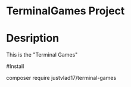 # TerminalGames Project

# Desription 

This is the "Terminal Games"

#Install

composer require justvlad17/terminal-games
